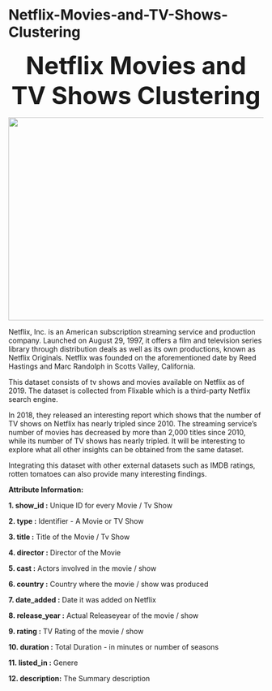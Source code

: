 # Netflix-Movies-and-TV-Shows-Clustering
<p align="center"><b><font size="10">Netflix Movies and TV Shows Clustering</font></b></p>
<p align="center">
  <img 
    width="750"
    height="400"
    src = "https://user-images.githubusercontent.com/86402845/170177846-17657ccf-3bb0-4380-b44b-5d4e9dea415e.gif">
</p>  

Netflix, Inc. is an American subscription streaming service and production company. Launched on August 29, 1997, it offers a film and television series library through distribution deals as well as its own productions, known as Netflix Originals.
Netflix was founded on the aforementioned date by Reed Hastings and Marc Randolph in Scotts Valley, California.

This dataset consists of tv shows and movies available on Netflix as of 2019. The dataset is collected from Flixable which is a third-party Netflix search engine.

In 2018, they released an interesting report which shows that the number of TV shows on Netflix has nearly tripled since 2010. The streaming service’s number of movies has decreased by more than 2,000 titles since 2010, while its number of TV shows has nearly tripled. It will be interesting to explore what all other insights can be obtained from the same dataset.

Integrating this dataset with other external datasets such as IMDB ratings, rotten tomatoes can also provide many interesting findings.

**Attribute Information:**

**1. show_id :** Unique ID for every Movie / Tv Show

**2. type :** Identifier - A Movie or TV Show

**3. title :** Title of the Movie / Tv Show

**4. director :** Director of the Movie

**5. cast :** Actors involved in the movie / show

**6. country :** Country where the movie / show was produced

**7. date_added :** Date it was added on Netflix

**8. release_year :** Actual Releaseyear of the movie / show

**9. rating :** TV Rating of the movie / show

**10. duration :** Total Duration - in minutes or number of seasons

**11. listed_in :** Genere

**12. description:** The Summary description
